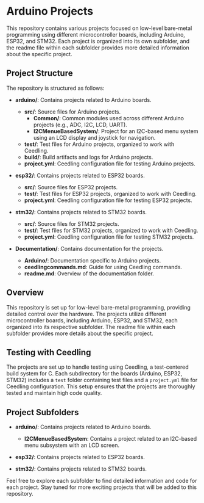# Arduino Projects

This repository contains various projects focused on low-level bare-metal programming using different microcontroller boards, including Arduino, ESP32, and STM32. Each project is organized into its own subfolder, and the readme file within each subfolder provides more detailed information about the specific project.

## Project Structure

The repository is structured as follows:

- **arduino/**: Contains projects related to Arduino boards.
  - **src/**: Source files for Arduino projects.
    - **Common/**: Common modules used across different Arduino projects (e.g., ADC, I2C, LCD, UART).
    - **I2CMenueBasedSystem/**: Project for an I2C-based menu system using an LCD display and joystick for navigation.
  - **test/**: Test files for Arduino projects, organized to work with Ceedling.
  - **build/**: Build artifacts and logs for Arduino projects.
  - **project.yml**: Ceedling configuration file for testing Arduino projects.

- **esp32/**: Contains projects related to ESP32 boards.
  - **src/**: Source files for ESP32 projects.
  - **test/**: Test files for ESP32 projects, organized to work with Ceedling.
  - **project.yml**: Ceedling configuration file for testing ESP32 projects.

- **stm32/**: Contains projects related to STM32 boards.
  - **src/**: Source files for STM32 projects.
  - **test/**: Test files for STM32 projects, organized to work with Ceedling.
  - **project.yml**: Ceedling configuration file for testing STM32 projects.

- **Documentation/**: Contains documentation for the projects.
  - **Arduino/**: Documentation specific to Arduino projects.
  - **ceedlingcommands.md**: Guide for using Ceedling commands.
  - **readme.md**: Overview of the documentation folder.

## Overview

This repository is set up for low-level bare-metal programming, providing detailed control over the hardware. The projects utilize different microcontroller boards, including Arduino, ESP32, and STM32, each organized into its respective subfolder. The readme file within each subfolder provides more details about the specific project.

## Testing with Ceedling

The projects are set up to handle testing using Ceedling, a test-centered build system for C. Each subdirectory for the boards (Arduino, ESP32, STM32) includes a `test` folder containing test files and a `project.yml` file for Ceedling configuration. This setup ensures that the projects are thoroughly tested and maintain high code quality.

## Project Subfolders

- **arduino/**: Contains projects related to Arduino boards.
  - **I2CMenueBasedSystem**: Contains a project related to an I2C-based menu subsystem with an LCD screen.

- **esp32/**: Contains projects related to ESP32 boards.

- **stm32/**: Contains projects related to STM32 boards.

Feel free to explore each subfolder to find detailed information and code for each project. Stay tuned for more exciting projects that will be added to this repository.